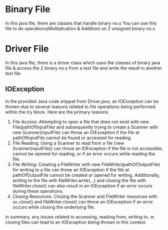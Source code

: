 # Binary File
In this java file, there are classes that handle binary no.s
You can use this file to do operations(Multiplication & Addition) on 2 unsigned binary no.s

# Driver File
In this java file, there is a driver class which uses the classes of binary java file & access the 2 binary no.s from a text file and write the result in another text file

## IOException

In the provided Java code snippet from Driver.java, an IOException can be thrown due to several reasons related to file operations being performed within the try block. Here are the primary reasons:

1. File Access: Attempting to open a file that does not exist with new File(pathOfInputFile) and subsequently trying to create a Scanner with new Scanner(inputFile) can throw an IOException if the file at pathOfInputFile cannot be found or accessed for reading.
2. File Reading: Using a Scanner to read from a file (new Scanner(inputFile)) can throw an IOException if the file is not accessible, cannot be opened for reading, or if an error occurs while reading the file.
3. File Writing: Creating a FileWriter with new FileWriter(pathOfOutputFile) for writing to a file can throw an IOException if the file at pathOfOutputFile cannot be created or opened for writing. Additionally, writing to the file with fileWriter.write(...) and closing the file with fileWriter.close() can also result in an IOException if an error occurs during these operations.
4. Closing Resources: Closing the Scanner and FileWriter resources with sc.close() and fileWriter.close() can throw an IOException if an error occurs while closing the underlying file.

In summary, any issues related to accessing, reading from, writing to, or closing files can lead to an IOException being thrown in this context.
